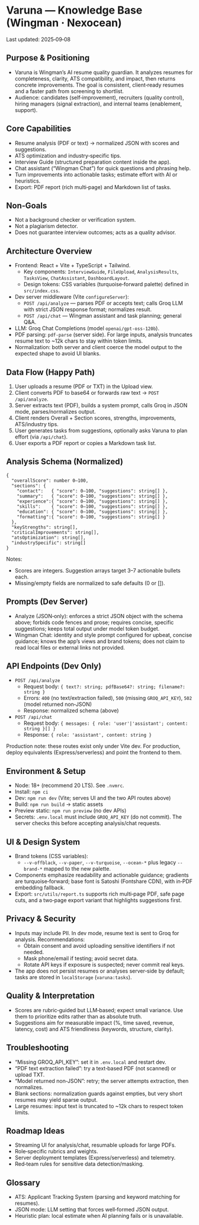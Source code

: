 # Varuna — Knowledge Base (Wingman · Nexocean)

Last updated: 2025‑09‑08

## Purpose & Positioning
- Varuna is Wingman’s AI resume quality guardian. It analyzes resumes for completeness, clarity, ATS compatibility, and impact, then returns concrete improvements. The goal is consistent, client‑ready resumes and a faster path from screening to shortlist.
- Audience: candidates (self‑improvement), recruiters (quality control), hiring managers (signal extraction), and internal teams (enablement, support).

## Core Capabilities
- Resume analysis (PDF or text) → normalized JSON with scores and suggestions.
- ATS optimization and industry‑specific tips.
- Interview Guide (structured preparation content inside the app).
- Chat assistant (“Wingman Chat”) for quick questions and phrasing help.
- Turn improvements into actionable tasks; estimate effort with AI or heuristics.
- Export: PDF report (rich multi‑page) and Markdown list of tasks.

## Non‑Goals
- Not a background checker or verification system.
- Not a plagiarism detector.
- Does not guarantee interview outcomes; acts as a quality advisor.

## Architecture Overview
- Frontend: React + Vite + TypeScript + Tailwind.
  - Key components: `InterviewGuide`, `FileUpload`, `AnalysisResults`, `TasksView`, `ChatAssistant`, `DashboardLayout`.
  - Design tokens: CSS variables (turquoise‑forward palette) defined in `src/index.css`.
- Dev server middleware (Vite `configureServer`):
  - `POST /api/analyze` — parses PDF or accepts text; calls Groq LLM with strict JSON response format; normalizes result.
  - `POST /api/chat` — Wingman assistant and task planning; general Q&A.
- LLM: Groq Chat Completions (model `openai/gpt-oss-120b`).
- PDF parsing: `pdf-parse` (server side). For large inputs, analysis truncates resume text to ~12k chars to stay within token limits.
- Normalization: both server and client coerce the model output to the expected shape to avoid UI blanks.

## Data Flow (Happy Path)
1) User uploads a resume (PDF or TXT) in the Upload view.
2) Client converts PDF to base64 or forwards raw text → `POST /api/analyze`.
3) Server extracts text (PDF), builds a system prompt, calls Groq in JSON mode, parses/normalizes output.
4) Client renders Overall + Section scores, strengths, improvements, ATS/industry tips.
5) User generates tasks from suggestions, optionally asks Varuna to plan effort (via `/api/chat`).
6) User exports a PDF report or copies a Markdown task list.

## Analysis Schema (Normalized)
```
{
  "overallScore": number 0–100,
  "sections": {
    "contact":   { "score": 0–100, "suggestions": string[] },
    "summary":   { "score": 0–100, "suggestions": string[] },
    "experience":{ "score": 0–100, "suggestions": string[] },
    "skills":    { "score": 0–100, "suggestions": string[] },
    "education": { "score": 0–100, "suggestions": string[] },
    "formatting":{ "score": 0–100, "suggestions": string[] }
  },
  "keyStrengths": string[],
  "criticalImprovements": string[],
  "atsOptimization": string[],
  "industrySpecific": string[]
}
```

Notes:
- Scores are integers. Suggestion arrays target 3–7 actionable bullets each.
- Missing/empty fields are normalized to safe defaults (0 or []).

## Prompts (Dev Server)
- Analyze (JSON‑only): enforces a strict JSON object with the schema above; forbids code fences and prose; requires concise, specific suggestions; keeps total output under model token budget.
- Wingman Chat: identity and style prompt configured for upbeat, concise guidance; knows the app’s views and brand tokens; does not claim to read local files or external links not provided.

## API Endpoints (Dev Only)
- `POST /api/analyze`
  - Request body: `{ text?: string; pdfBase64?: string; filename?: string }`
  - Errors: `400` (no text/extraction failed), `500` (missing `GROQ_API_KEY`), `502` (model returned non‑JSON)
  - Response: normalized schema (above)
- `POST /api/chat`
  - Request body: `{ messages: { role: 'user'|'assistant'; content: string }[] }`
  - Response: `{ role: 'assistant', content: string }`

Production note: these routes exist only under Vite dev. For production, deploy equivalents (Express/serverless) and point the frontend to them.

## Environment & Setup
- Node: 18+ (recommend 20 LTS). See `.nvmrc`.
- Install: `npm ci`
- Dev: `npm run dev` (Vite; serves UI and the two API routes above)
- Build: `npm run build` → static assets
- Preview static: `npm run preview` (no dev APIs)
- Secrets: `.env.local` must include `GROQ_API_KEY` (do not commit). The server checks this before accepting analysis/chat requests.

## UI & Design System
- Brand tokens (CSS variables):
  - `--v-offblack`, `--v-paper`, `--v-turquoise`, `--ocean-*` plus legacy `--brand-*` mapped to the new palette.
- Components emphasize readability and actionable guidance; gradients are turquoise‑forward; base font is Satoshi (Fontshare CDN), with in‑PDF embedding fallback.
- Export: `src/utils/report.ts` supports rich multi‑page PDF, safe page cuts, and a two‑page export variant that highlights suggestions first.

## Privacy & Security
- Inputs may include PII. In dev mode, resume text is sent to Groq for analysis. Recommendations:
  - Obtain consent and avoid uploading sensitive identifiers if not needed.
  - Mask phone/email if testing; avoid secret data.
  - Rotate API keys if exposure is suspected; never commit real keys.
- The app does not persist resumes or analyses server‑side by default; tasks are stored in `localStorage` (`varuna:tasks`).

## Quality & Interpretation
- Scores are rubric‑guided but LLM‑based; expect small variance. Use them to prioritize edits rather than as absolute truth.
- Suggestions aim for measurable impact (%, time saved, revenue, latency, cost) and ATS friendliness (keywords, structure, clarity).

## Troubleshooting
- “Missing GROQ_API_KEY”: set it in `.env.local` and restart dev.
- “PDF text extraction failed”: try a text‑based PDF (not scanned) or upload TXT.
- “Model returned non‑JSON”: retry; the server attempts extraction, then normalizes.
- Blank sections: normalization guards against empties, but very short resumes may yield sparse output.
- Large resumes: input text is truncated to ~12k chars to respect token limits.

## Roadmap Ideas
- Streaming UI for analysis/chat, resumable uploads for large PDFs.
- Role‑specific rubrics and weights.
- Server deployment templates (Express/serverless) and telemetry.
- Red‑team rules for sensitive data detection/masking.

## Glossary
- ATS: Applicant Tracking System (parsing and keyword matching for resumes).
- JSON mode: LLM setting that forces well‑formed JSON output.
- Heuristic plan: local estimate when AI planning fails or is unavailable.

